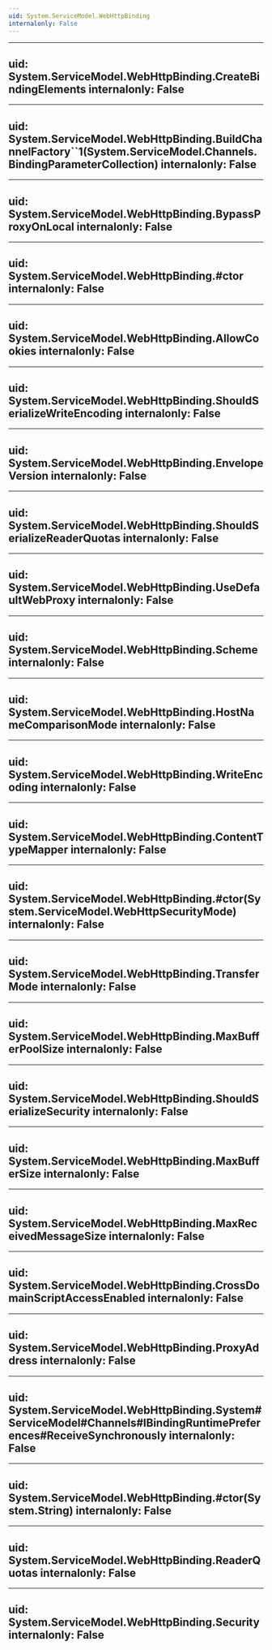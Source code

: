 ```yaml
---
uid: System.ServiceModel.WebHttpBinding
internalonly: False
---
```


---
uid: System.ServiceModel.WebHttpBinding.CreateBindingElements
internalonly: False
---

---
uid: System.ServiceModel.WebHttpBinding.BuildChannelFactory``1(System.ServiceModel.Channels.BindingParameterCollection)
internalonly: False
---

---
uid: System.ServiceModel.WebHttpBinding.BypassProxyOnLocal
internalonly: False
---

---
uid: System.ServiceModel.WebHttpBinding.#ctor
internalonly: False
---

---
uid: System.ServiceModel.WebHttpBinding.AllowCookies
internalonly: False
---

---
uid: System.ServiceModel.WebHttpBinding.ShouldSerializeWriteEncoding
internalonly: False
---

---
uid: System.ServiceModel.WebHttpBinding.EnvelopeVersion
internalonly: False
---

---
uid: System.ServiceModel.WebHttpBinding.ShouldSerializeReaderQuotas
internalonly: False
---

---
uid: System.ServiceModel.WebHttpBinding.UseDefaultWebProxy
internalonly: False
---

---
uid: System.ServiceModel.WebHttpBinding.Scheme
internalonly: False
---

---
uid: System.ServiceModel.WebHttpBinding.HostNameComparisonMode
internalonly: False
---

---
uid: System.ServiceModel.WebHttpBinding.WriteEncoding
internalonly: False
---

---
uid: System.ServiceModel.WebHttpBinding.ContentTypeMapper
internalonly: False
---

---
uid: System.ServiceModel.WebHttpBinding.#ctor(System.ServiceModel.WebHttpSecurityMode)
internalonly: False
---

---
uid: System.ServiceModel.WebHttpBinding.TransferMode
internalonly: False
---

---
uid: System.ServiceModel.WebHttpBinding.MaxBufferPoolSize
internalonly: False
---

---
uid: System.ServiceModel.WebHttpBinding.ShouldSerializeSecurity
internalonly: False
---

---
uid: System.ServiceModel.WebHttpBinding.MaxBufferSize
internalonly: False
---

---
uid: System.ServiceModel.WebHttpBinding.MaxReceivedMessageSize
internalonly: False
---

---
uid: System.ServiceModel.WebHttpBinding.CrossDomainScriptAccessEnabled
internalonly: False
---

---
uid: System.ServiceModel.WebHttpBinding.ProxyAddress
internalonly: False
---

---
uid: System.ServiceModel.WebHttpBinding.System#ServiceModel#Channels#IBindingRuntimePreferences#ReceiveSynchronously
internalonly: False
---

---
uid: System.ServiceModel.WebHttpBinding.#ctor(System.String)
internalonly: False
---

---
uid: System.ServiceModel.WebHttpBinding.ReaderQuotas
internalonly: False
---

---
uid: System.ServiceModel.WebHttpBinding.Security
internalonly: False
---
